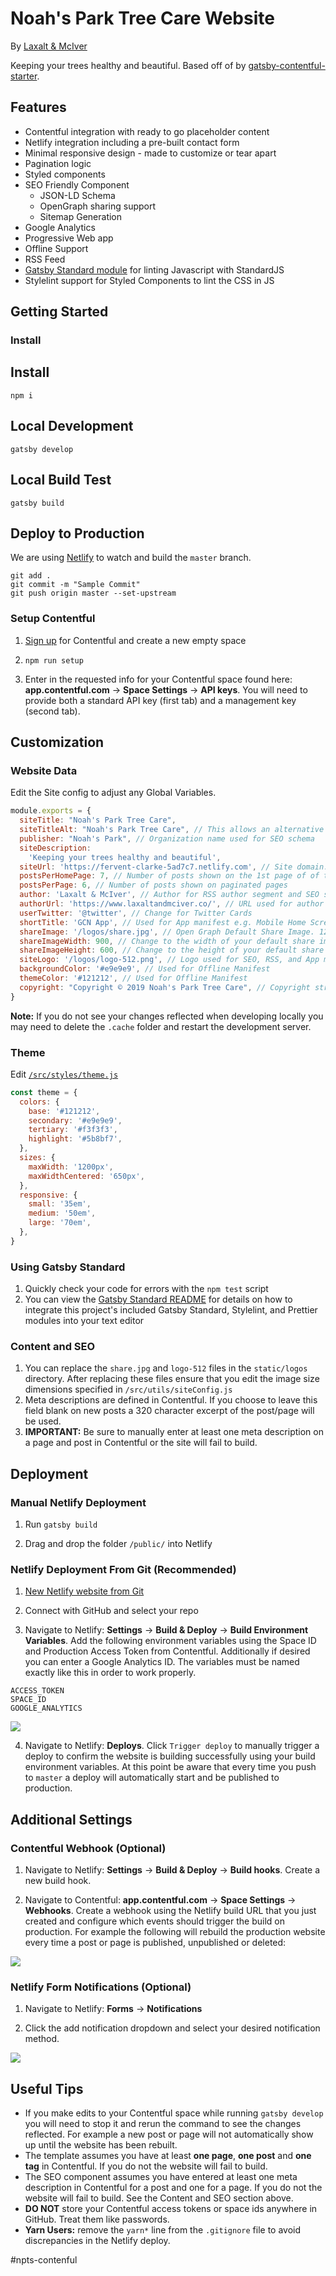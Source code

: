 # Noah's Park Tree Care Website
By [Laxalt & McIver](https://www.laxaltandmciver.co/)

Keeping your trees healthy and beautiful. Based off of by [gatsby-contentful-starter](https://github.com/contentful-userland/gatsby-contentful-starter).

## Features

- Contentful integration with ready to go placeholder content
- Netlify integration including a pre-built contact form
- Minimal responsive design - made to customize or tear apart
- Pagination logic
- Styled components
- SEO Friendly Component
  - JSON-LD Schema
  - OpenGraph sharing support
  - Sitemap Generation
- Google Analytics
- Progressive Web app
- Offline Support
- RSS Feed
- [Gatsby Standard module](https://www.npmjs.com/package/eslint-config-gatsby-standard) for linting Javascript with StandardJS
- Stylelint support for Styled Components to lint the CSS in JS

## Getting Started

### Install

## Install
```
npm i
```

## Local Development
```
gatsby develop
```

## Local Build Test
```
gatsby build
```

## Deploy to Production
We are using [Netlify](https://www.netlify.com/) to watch and build the `master` branch.
```
git add .
git commit -m "Sample Commit"
git push origin master --set-upstream
```

### Setup Contentful

1.  [Sign up](https://www.contentful.com/sign-up/) for Contentful and create a new empty space

2.  `npm run setup`

3.  Enter in the requested info for your Contentful space found here: **app.contentful.com** → **Space Settings** → **API keys**. You will need to provide both a standard API key (first tab) and a management key (second tab).

## Customization

### Website Data

Edit the Site config to adjust any Global Variables.

```js
module.exports = {
  siteTitle: "Noah's Park Tree Care",
  siteTitleAlt: "Noah's Park Tree Care", // This allows an alternative site title for SEO schema.
  publisher: "Noah's Park", // Organization name used for SEO schema
  siteDescription:
    'Keeping your trees healthy and beautiful',
  siteUrl: 'https://fervent-clarke-5ad7c7.netlify.com', // Site domain. Do not include a trailing slash! If you wish to use a path prefix you can read more about that here: https://www.gatsbyjs.org/docs/path-prefix/
  postsPerHomePage: 7, // Number of posts shown on the 1st page of of the index.js template (home page)
  postsPerPage: 6, // Number of posts shown on paginated pages
  author: 'Laxalt & McIver', // Author for RSS author segment and SEO schema
  authorUrl: 'https://www.laxaltandmciver.co/', // URL used for author and publisher schema, can be a social profile or other personal site
  userTwitter: '@twitter', // Change for Twitter Cards
  shortTitle: 'GCN App', // Used for App manifest e.g. Mobile Home Screen
  shareImage: '/logos/share.jpg', // Open Graph Default Share Image. 1200x1200 is recommended
  shareImageWidth: 900, // Change to the width of your default share image
  shareImageHeight: 600, // Change to the height of your default share image
  siteLogo: '/logos/logo-512.png', // Logo used for SEO, RSS, and App manifest
  backgroundColor: '#e9e9e9', // Used for Offline Manifest
  themeColor: '#121212', // Used for Offline Manifest
  copyright: "Copyright © 2019 Noah's Park Tree Care", // Copyright string for the RSS feed
}
```

**Note:** If you do not see your changes reflected when developing locally you may need to delete the `.cache` folder and restart the development server.

### Theme

Edit [`/src/styles/theme.js`](https://github.com/ryanwiemer/gatsby-starter-gcn/blob/master/src/styles/theme.js)

```js
const theme = {
  colors: {
    base: '#121212',
    secondary: '#e9e9e9',
    tertiary: '#f3f3f3',
    highlight: '#5b8bf7',
  },
  sizes: {
    maxWidth: '1200px',
    maxWidthCentered: '650px',
  },
  responsive: {
    small: '35em',
    medium: '50em',
    large: '70em',
  },
}
```

### Using Gatsby Standard

1.  Quickly check your code for errors with the `npm test` script
2.  You can view the [Gatsby Standard README](https://github.com/brandonkal/eslint-config-gatsby-standard) for details on how to integrate this project's included Gatsby Standard, Stylelint, and Prettier modules into your text editor

### Content and SEO

1.  You can replace the `share.jpg` and `logo-512` files in the `static/logos` directory. After replacing these files ensure that you edit the image size dimensions specified in `/src/utils/siteConfig.js`
2.  Meta descriptions are defined in Contentful. If you choose to leave this field blank on new posts a 320 character excerpt of the post/page will be used.
3.  **IMPORTANT:** Be sure to manually enter at least one meta description on a page and post in Contentful or the site will fail to build.

## Deployment

### Manual Netlify Deployment

1.  Run `gatsby build`

2.  Drag and drop the folder `/public/` into Netlify

### Netlify Deployment From Git (Recommended)

1.  [New Netlify website from Git](https://app.netlify.com/start)

2.  Connect with GitHub and select your repo

3.  Navigate to Netlify: **Settings** → **Build & Deploy** → **Build Environment Variables**. Add the following environment variables using the Space ID and Production Access Token from Contentful. Additionally if desired you can enter a Google Analytics ID. The variables must be named exactly like this in order to work properly.

```
ACCESS_TOKEN
SPACE_ID
GOOGLE_ANALYTICS
```

![](screenshots/netlify-build-environment-variables.jpg)

4.  Navigate to Netlify: **Deploys**. Click `Trigger deploy` to manually trigger a deploy to confirm the website is building successfully using your build environment variables. At this point be aware that every time you push to `master` a deploy will automatically start and be published to production.

## Additional Settings

### Contentful Webhook (Optional)

1.  Navigate to Netlify:
    **Settings** → **Build & Deploy** → **Build hooks**.
    Create a new build hook.

2.  Navigate to Contentful:
    **app.contentful.com** → **Space Settings** → **Webhooks**. Create a webhook using the Netlify build URL that you just created
    and configure which events should trigger the build on production. For example the following will rebuild the production website every time a post or page is published, unpublished or deleted:

![](screenshots/contentful-webhook-selected-events.jpg)

### Netlify Form Notifications (Optional)

1.  Navigate to Netlify:
    **Forms** → **Notifications**

2.  Click the add notification dropdown and select your desired notification method.

![](screenshots/netlify-form-notifcations.jpg)

## Useful Tips

- If you make edits to your Contentful space while running `gatsby develop` you will need to stop it and rerun the command to see the changes reflected. For example a new post or page will not automatically show up until the website has been rebuilt.
- The template assumes you have at least **one page**, **one post** and **one tag** in Contentful. If you do not the website will fail to build.
- The SEO component assumes you have entered at least one meta description in Contentful for a post and one for a page. If you do not the website will fail to build. See the Content and SEO section above.
- **DO NOT** store your Contentful access tokens or space ids anywhere in GitHub. Treat them like passwords.
- **Yarn Users:** remove the `yarn*` line from the `.gitignore` file to avoid discrepancies in the Netlify deploy.

#npts-contenful
